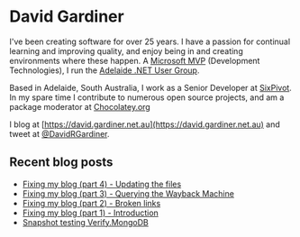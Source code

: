 # David Gardiner

I've been creating software for over 25 years. I have a passion for continual learning and improving quality, and enjoy being in and creating environments where these happen. A [Microsoft MVP](https://mvp.microsoft.com/en-us/PublicProfile/5001655) (Development Technologies), I run the [Adelaide .NET User Group](https://www.adnug.net).

Based in Adelaide, South Australia, I work as a Senior Developer at [SixPivot](https://www.sixpivot.com.au). In my spare time I contribute to numerous open source projects, and am a package moderator at [Chocolatey.org](https://chocolatey.org)

I blog at [https://david.gardiner.net.au](https://david.gardiner.net.au) and tweet at [@DavidRGardiner](https://twitter.com/DavidRGardiner).

## Recent blog posts

<!--START_SECTION:posts-->
* [Fixing my blog (part 4) - Updating the files](https:&#x2F;&#x2F;david.gardiner.net.au&#x2F;2022&#x2F;04&#x2F;blog-fix-part4.html)
* [Fixing my blog (part 3) - Querying the Wayback Machine](https:&#x2F;&#x2F;david.gardiner.net.au&#x2F;2022&#x2F;04&#x2F;blog-fix-part3.html)
* [Fixing my blog (part 2) - Broken links](https:&#x2F;&#x2F;david.gardiner.net.au&#x2F;2022&#x2F;04&#x2F;blog-fix-part2.html)
* [Fixing my blog (part 1) - Introduction](https:&#x2F;&#x2F;david.gardiner.net.au&#x2F;2022&#x2F;04&#x2F;blog-fix-part1.html)
* [Snapshot testing Verify.MongoDB](https:&#x2F;&#x2F;david.gardiner.net.au&#x2F;2022&#x2F;03&#x2F;verify-mongodb.html)
<!--END_SECTION:posts-->
